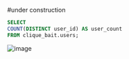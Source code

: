 #under construction

```sql
SELECT 
COUNT(DISTINCT user_id) AS user_count
FROM clique_bait.users;
```
![image](https://user-images.githubusercontent.com/104590611/214281564-c35a2bfa-15d8-45e3-817f-d8bfab8ebb6e.png)
